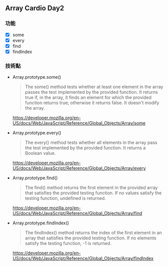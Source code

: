 ## Array Cardio Day2

### 功能
- [x] some
- [x] every
- [x] find
- [x] findIndex

### 技術點
- Array.prototype.some()
  > The some() method tests whether at least one element in the array passes the test implemented by the provided function. It returns true if, in the array, it finds an element for which the provided function returns true; otherwise it returns false. It doesn't modify the array.

  https://developer.mozilla.org/en-US/docs/Web/JavaScript/Reference/Global_Objects/Array/some

- Array.prototype.every()
  > The every() method tests whether all elements in the array pass the test implemented by the provided function. It returns a Boolean value.

  https://developer.mozilla.org/en-US/docs/Web/JavaScript/Reference/Global_Objects/Array/every

- Array.prototype.find()
  > The find() method returns the first element in the provided array that satisfies the provided testing function. If no values satisfy the testing function, undefined is returned.

  https://developer.mozilla.org/en-US/docs/Web/JavaScript/Reference/Global_Objects/Array/find

- Array.prototype.findIndex()
  > The findIndex() method returns the index of the first element in an array that satisfies the provided testing function. If no elements satisfy the testing function, -1 is returned.

  https://developer.mozilla.org/en-US/docs/Web/JavaScript/Reference/Global_Objects/Array/findIndex